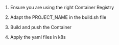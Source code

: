 1. Ensure you are using the right Container Registry

2.  Adapt the PROJECT_NAME in the build.sh file

3. Build and push the Container

4. Apply the yaml files in k8s